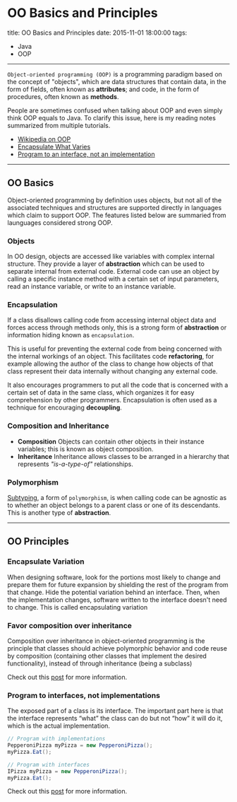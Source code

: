 # OO Basics and Principles

title: OO Basics and Principles
date: 2015-11-01 18:00:00
tags:
- Java
- OOP

---


`Object-oriented programming (OOP)` is a programming paradigm based on the concept of "objects", which are data structures that contain data, in the form of fields, often known as **attributes**; and code, in the form of procedures, often known as **methods**.

<!--more-->

People are sometimes confused when talking about OOP and even simply think OOP equals to Java. To clarify this issue, here is my reading notes summarized from multiple tutorials.

- [Wikipedia on OOP](https://en.wikipedia.org/wiki/Object-oriented_programming)
- [Encapsulate What Varies](http://blogs.msdn.com/b/steverowe/archive/2007/12/26/encapsulate-what-varies.aspx)
- [Program to an interface, not an implementation](http://www.fatagnus.com/program-to-an-interface-not-an-implementation/)

----------


## OO Basics

Object-oriented programming by definition uses objects, but not all of the associated techniques and structures are supported directly in languages which claim to support OOP. The features listed below are summaried from launguages considered strong OOP.

### Objects
In OO design, objects are accessed like variables with complex internal structure. They provide a layer of **abstraction** which can be used to separate internal from external code. External code can use an object by calling a specific instance method with a certain set of input parameters, read an instance variable, or write to an instance variable.

### Encapsulation
If a class disallows calling code from accessing internal object data and forces access through methods only, this is a strong form of **abstraction** or information hiding known as `encapsulation`.

This is useful for preventing the external code from being concerned with the internal workings of an object. This facilitates code **refactoring**, for example allowing the author of the class to change how objects of that class represent their data internally without changing any external code.

It also encourages programmers to put all the code that is concerned with a certain set of data in the same class, which organizes it for easy comprehension by other programmers. Encapsulation is often used as a technique for encouraging **decoupling**.

### Composition and Inheritance
- **Composition**
Objects can contain other objects in their instance variables; this is known as object composition.
- **Inheritance**
Inheritance allows classes to be arranged in a hierarchy that represents *"is-a-type-of"* relationships.

### Polymorphism
[Subtyping](https://en.wikipedia.org/wiki/Subtyping), a form of `polymorphism`, is when calling code can be agnostic as to whether an object belongs to a parent class or one of its descendants. This is another type of **abstraction**.

----------


## OO Principles
### Encapsulate Variation
When designing software, look for the portions most likely to change and prepare them for future expansion by shielding the rest of the program from that change. Hide the potential variation behind an interface. Then, when the implementation changes, software written to the interface doesn't need to change. This is called encapsulating variation

### Favor composition over inheritance
Composition over inheritance in object-oriented programming is the principle that classes should achieve polymorphic behavior and code reuse by composition (containing other classes that implement the desired functionality), instead of through inheritance (being a subclass)

Check out this [post](http://forums.oreilly.com/topic/2505-encapsulate-what-varies/) for more information.

### Program to interfaces, not implementations
The exposed part of a class is its interface. The important part here is that the interface represents “what” the class can do but not “how” it will do it, which is the actual implementation.

``` java
// Program with implementations
PepperoniPizza myPizza = new PepperoniPizza();
myPizza.Eat();

// Program with interfaces
IPizza myPizza = new PepperoniPizza();
myPizza.Eat();
```
Check out this [post](http://www.fatagnus.com/program-to-an-interface-not-an-implementation/) for more information.
